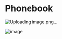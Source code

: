 # Phonebook
![Uploading image.png…]()

![image](https://user-images.githubusercontent.com/63461776/219129693-58fb9e2e-d6e4-4355-a16f-0275bab68f3d.png)
